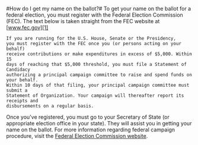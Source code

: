#How do I get my name on the ballot?#
To get your name on the ballot for a federal election, you must
register with the Federal Election Commission (FEC). The text
below is taken straight from the FEC website at [www.fec.gov][1]

    If you are running for the U.S. House, Senate or the Presidency,
    you must register with the FEC once you (or persons acting on your behalf)
    receive contributions or make expenditures in excess of $5,000. Within 15
    days of reaching that $5,000 threshold, you must file a Statement of Candidacy
    authorizing a principal campaign committee to raise and spend funds on your behalf.
    Within 10 days of that filing, your principal campaign committee must submit a
    Statement of Organization. Your campaign will thereafter report its receipts and
    disbursements on a regular basis.

Once you've registered, you must go to your Secretary of State (or appropriate 
election office in your state). They will assist you in getting your 
name on the ballot. For more information regarding federal campaign 
procedure, visit the [Federal Election Commission website][1].


[1]: www.fec.gov